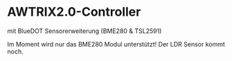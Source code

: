# AWTRIX2.0-Controller
mit BlueDOT Sensorerweiterung (BME280 & TSL2591)

Im Moment wird nur das BME280 Modul unterstützt!
Der LDR Sensor kommt noch.
